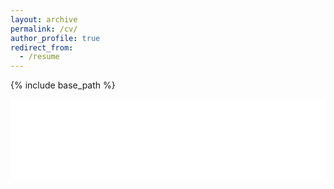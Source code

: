 ```yaml
---
layout: archive
permalink: /cv/
author_profile: true
redirect_from:
  - /resume
---
```


{% include base_path %}

<embed src="/files/CV.pdf" type="application/pdf" width="100%" height="130px" />
